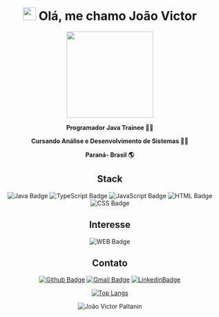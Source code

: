 
<h1 align="center"><img src="https://emojis.slackmojis.com/emojis/images/1531849430/4246/blob-sunglasses.gif?1531849430" width="30"/> Olá, me chamo João Victor</h1>

<div align="center">

  <img src='https://thumbs.gfycat.com/AptMeekDoctorfish-max-1mb.gif' width='200'>

</div>

<div align="center">

  **Programador Java Trainee :man_technologist:**
  
  **Cursando Análise e Desenvolvimento de Sistemas :man_technologist:**
  
  **Paraná- Brasil :earth_americas:**
  
</div>

<div align="center">
  
  ## Stack
  
  ![Java Badge](https://img.shields.io/badge/Java-EB8B23?style=for-the-badge&logo=java&logoColor=black)
  ![TypeScript Badge](https://img.shields.io/badge/TypeScript-007ACC?style=for-the-badge&logo=typescript&logoColor=white)
  ![JavaScript Badge](https://img.shields.io/badge/JavaScript-F7DF1E?style=for-the-badge&logo=javascript&logoColor=black)
  ![HTML Badge](https://img.shields.io/badge/HTML-FF3300?style=for-the-badge&logo=html5&logoColor=white)
  ![CSS Badge](https://img.shields.io/badge/CSS-9400D3?&style=for-the-badge&logo=css3&logoColor=white)
  
  ## Interesse
  
  ![WEB Badge](https://img.shields.io/badge/Desenvolvimento_WEB-43853D?style=for-the-badge&logo=&logoColor=white)
  
  ## Contato
  
  [![Github Badge](https://img.shields.io/badge/GitHub-100000?style=for-the-badge&logo=github&logoColor=white)](https://github.com/jv-paltanin)
  [![Gmail Badge](https://img.shields.io/badge/Gmail-D14836?style=for-the-badge&logo=gmail&logoColor=white)](mailto:joaovpaltanin116@gmail.com)
  [![LinkedinBadge](https://img.shields.io/badge/Linkedin-006699?style=for-the-badge&logo=linkedin&logoColor=white)](https://www.linkedin.com/in/jo%C3%A3o-victor-paltanin-167a36201/)
  
</div>

<div align="center">
  
  [![Top Langs](https://github-readme-stats.vercel.app/api/top-langs/?username=jv-paltanin&layout=compact)](https://github.com/jv-paltanin)

</div>

<div align="center">
  
<img align="center" src="https://github-readme-stats.vercel.app/api?username=jv-paltanin&show_icons=true&locale=en" alt="João Victor Paltanin" />
  
</div>
